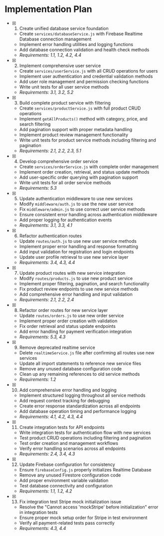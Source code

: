 # Implementation Plan

- [x] 1. Create unified database service foundation
  - Create `services/databaseService.js` with Firebase Realtime Database connection management
  - Implement error handling utilities and logging functions
  - Add database connection validation and health check methods
  - _Requirements: 1.1, 1.2, 4.2, 4.4_

- [x] 2. Implement comprehensive user service
  - Create `services/userService.js` with all CRUD operations for users
  - Implement user authentication and credential validation methods
  - Add user role management and permission checking functions
  - Write unit tests for all user service methods
  - _Requirements: 3.1, 3.2, 5.2_

- [x] 3. Build complete product service with filtering
  - Create `services/productService.js` with full product CRUD operations
  - Implement `getAllProducts()` method with category, price, and search filtering
  - Add pagination support with proper metadata handling
  - Implement product review management functionality
  - Write unit tests for product service methods including filtering and pagination
  - _Requirements: 2.1, 2.2, 2.3, 5.1_

- [x] 4. Develop comprehensive order service
  - Create `services/orderService.js` with complete order management
  - Implement order creation, retrieval, and status update methods
  - Add user-specific order querying with pagination support
  - Write unit tests for all order service methods
  - _Requirements: 5.3_

- [x] 5. Update authentication middleware to use new services
  - Modify `middleware/auth.js` to use the new user service
  - Fix `middleware/admin.js` to use correct user service methods
  - Ensure consistent error handling across authentication middleware
  - Add proper logging for authentication events
  - _Requirements: 3.1, 3.3, 4.1_

- [x] 6. Refactor authentication routes
  - Update `routes/auth.js` to use new user service methods
  - Implement proper error handling and response formatting
  - Add input validation for registration and login endpoints
  - Update user profile retrieval to use new service layer
  - _Requirements: 3.4, 4.3, 4.4_

- [x] 7. Update product routes with new service integration
  - Modify `routes/products.js` to use new product service
  - Implement proper filtering, pagination, and search functionality
  - Fix product review endpoints to use new service methods
  - Add comprehensive error handling and input validation
  - _Requirements: 2.1, 2.2, 2.4_

- [x] 8. Refactor order routes for new service layer
  - Update `routes/orders.js` to use new order service
  - Implement proper order creation with validation
  - Fix order retrieval and status update endpoints
  - Add error handling for payment verification integration
  - _Requirements: 5.3, 4.3_

- [x] 9. Remove deprecated realtime service
  - Delete `realtimeService.js` file after confirming all routes use new services
  - Update all import statements to reference new service files
  - Remove any unused database configuration code
  - Clean up any remaining references to old service methods
  - _Requirements: 1.2_

- [x] 10. Add comprehensive error handling and logging
  - Implement structured logging throughout all service methods
  - Add request context tracking for debugging
  - Create error response standardization across all endpoints
  - Add database operation timing and performance logging
  - _Requirements: 4.1, 4.2, 4.3, 4.4_

- [x] 11. Create integration tests for API endpoints
  - Write integration tests for authentication flow with new services
  - Test product CRUD operations including filtering and pagination
  - Test order creation and management workflows
  - Verify error handling scenarios across all endpoints
  - _Requirements: 2.4, 3.4, 4.3_

- [x] 12. Update Firebase configuration for consistency
  - Ensure `firebaseConfig.js` properly initializes Realtime Database
  - Remove any unused Firestore configuration code
  - Add proper environment variable validation
  - Test database connectivity and configuration
  - _Requirements: 1.1, 1.2, 4.2_

- [x] 13. Fix integration test Stripe mock initialization issue


  - Resolve the "Cannot access 'mockStripe' before initialization" error in integration tests
  - Ensure proper mock setup order for Stripe in test environment
  - Verify all payment-related tests pass correctly
  - _Requirements: 4.3, 4.4_
  